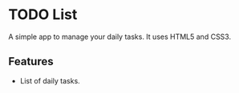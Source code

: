 # TODO List
A simple app to manage your daily tasks.
It uses HTML5 and CSS3.

## Features
* List of daily tasks.
